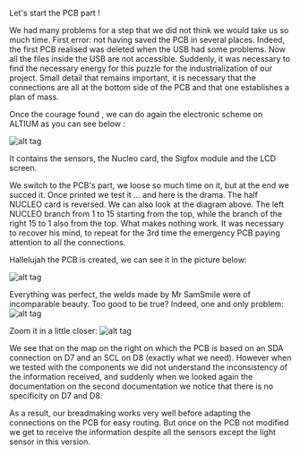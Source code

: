 Let's start the PCB part ! 

We had many problems for a step that we did not think we would take us so much time.
First error: not having saved the PCB in several places.
Indeed, the first PCB realised was deleted when the USB had some problems. Now all the files inside the USB are not accessible.
Suddenly, it was necessary to find the necessary energy for this puzzle for the industrialization of our project.
Small detail that remains important, it is necessary that the connections are all at the bottom side of the PCB and that one establishes a plan of mass.

Once the courage found , we can do again the electronic scheme on ALTIUM as you can see below :

![alt tag](https://user-images.githubusercontent.com/35667679/35527856-60283a2c-052c-11e8-90d4-06787587e1f4.PNG)

It contains the sensors, the Nucleo card, the Sigfox module and the LCD screen.

We switch to the PCB's part, we loose so much time on it, but at the end we succed it. Once printed we test it ... and here is the drama.
The half NUCLEO card is reversed. We can also look at the diagram above. The left NUCLEO branch from 1 to 15 starting from the top, while the branch of the right 15 to 1 also from the top. What makes nothing work.
It was necessary to recover his mind, to repeat for the 3rd time the emergency PCB paying attention to all the connections.

Hallelujah the PCB is created, we can see it in the picture below:

![alt tag](https://user-images.githubusercontent.com/35667679/35523963-5b6e9596-0520-11e8-8cb2-76283c936e0f.PNG)

Everything was perfect, the welds made by Mr SamSmile were of incomparable beauty.
Too good to be true? Indeed, one and only problem:
![alt tag](https://user-images.githubusercontent.com/35667679/35528845-7263465c-052f-11e8-9565-026f43d3c3fb.PNG)

Zoom it in a little closer:
![alt tag](https://user-images.githubusercontent.com/35667679/35529344-0fe1cc9a-0531-11e8-84b0-87f097b13db4.PNG)

We see that on the map on the right on which the PCB is based on an SDA connection on D7 and an SCL on D8 (exactly what we need).
However when we tested with the components we did not understand the inconsistency of the information received, and suddenly when we looked again the documentation on the second documentation we notice that there is no specificity on D7 and D8.

As a result, our breadmaking works very well before adapting the connections on the PCB for easy routing.
But once on the PCB not modified we get to receive the information despite all the sensors except the light sensor in this version.
